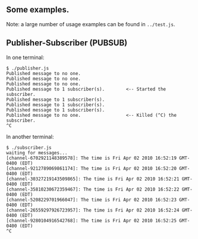 ## Some examples.

Note: a large number of usage examples can be found in `../test.js`.

## Publisher-Subscriber (PUBSUB)

In one terminal:

    $ ./publisher.js
    Published message to no one.
    Published message to no one.
    Published message to no one.
    Published message to 1 subscriber(s).        <-- Started the subscriber.
    Published message to 1 subscriber(s).
    Published message to 1 subscriber(s).
    Published message to 1 subscriber(s).
    Published message to no one.                 <-- Killed (^C) the subscriber.
    ^C

In another terminal:

    $ ./subscriber.js 
    waiting for messages...
    [channel-6702921148389578]: The time is Fri Apr 02 2010 16:52:19 GMT-0400 (EDT)
    [channel-9212789069861174]: The time is Fri Apr 02 2010 16:52:20 GMT-0400 (EDT)
    [channel-30327219143509865]: The time is Fri Apr 02 2010 16:52:21 GMT-0400 (EDT)
    [channel-35810230672359467]: The time is Fri Apr 02 2010 16:52:22 GMT-0400 (EDT)
    [channel-5208229701966047]: The time is Fri Apr 02 2010 16:52:23 GMT-0400 (EDT)
    [channel-26559297926723957]: The time is Fri Apr 02 2010 16:52:24 GMT-0400 (EDT)
    [channel-9280104916542768]: The time is Fri Apr 02 2010 16:52:25 GMT-0400 (EDT)
    ^C

